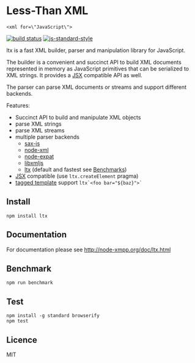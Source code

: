 # Less-Than XML

`<xml for=\"JavaScript\">`

[![build status](https://img.shields.io/travis/node-xmpp/ltx/master.svg?style=flat-square)](https://travis-ci.org/node-xmpp/ltx/branches)
[![js-standard-style](https://img.shields.io/badge/code%20style-standard-brightgreen.svg?style=flat-square)](http://standardjs.com/)

ltx is a fast XML builder, parser and manipulation library for JavaScript.

The builder is a convenient and succinct API to build XML documents represented in memory as JavaScript primitives that can be serialized to XML strings. It provides a [JSX](https://facebook.github.io/jsx/) compatible API as well.

The parser can parse XML documents or streams and support different backends.

Features:
* Succinct API to build and manipulate XML objects
* parse XML strings
* parse XML streams
* multiple parser backends
  * [sax-js](https://github.com/isaacs/sax-js)
  * [node-xml](https://github.com/dylang/node-xml)
  * [node-expat](https://github.com/node-xmpp/node-expat)
  * [libxmljs](https://github.com/polotek/libxmljs)
  * [ltx](https://github.com/node-xmpp/ltx/blob/master/lib/parsers/ltx.js) (default and fastest see [Benchmarks](#benchmarks))
* [JSX](https://facebook.github.io/jsx/) compatible (use `ltx.createElement` pragma)
* [tagged template](https://developer.mozilla.org/en/docs/Web/JavaScript/Reference/template_strings) support `` ltx`<foo bar="${baz}">` ``

## Install

`npm install ltx`

## Documentation

For documentation please see http://node-xmpp.org/doc/ltx.html

## Benchmark

```
npm run benchmark
```

## Test

```
npm install -g standard browserify
npm test
```

## Licence

MIT
